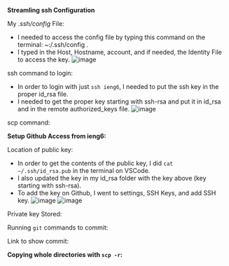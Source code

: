 **Streamling ssh Configuration**

My _.ssh/config_ File:
* I needed to access the config file by typing this command on the terminal: ~:/.ssh/config .
* I typed in the Host, Hostname, account, and if needed, the Identity File to access the key.
![image](https://user-images.githubusercontent.com/103149284/167310603-dc075ffb-16d3-4f9e-b645-0d4a037d402b.png)

ssh command to login:
* In order to login with just `ssh ieng6`, I needed to put the ssh key in the proper id_rsa file.
* I needed to get the proper key starting with ssh-rsa and put it in id_rsa and in the remote authorized_keys file.
![image](https://user-images.githubusercontent.com/103149284/167344927-6a09fc21-a731-4a82-b7ed-de9452cb7245.png)

scp command:



**Setup Github Access from ieng6:**

Location of public key:
* In order to get the contents of the public key, I did `cat ~/.ssh/id_rsa.pub` in the terminal on VSCode.
* I also updated the key in my id_rsa folder with the key above (key starting with ssh-rsa).
* To add the key on Github, I went to settings, SSH Keys, and add SSH key.
![image](https://user-images.githubusercontent.com/103149284/167327216-8d2c8be9-4494-4d80-97ff-58149f5450c5.png)
![image](https://user-images.githubusercontent.com/103149284/167338503-a1434304-2ede-42bb-b584-c64d783bf9ed.png)

Private key Stored:

Running `git` commands to commit:

Link to show commit:


**Copying whole directories with `scp -r`:**
